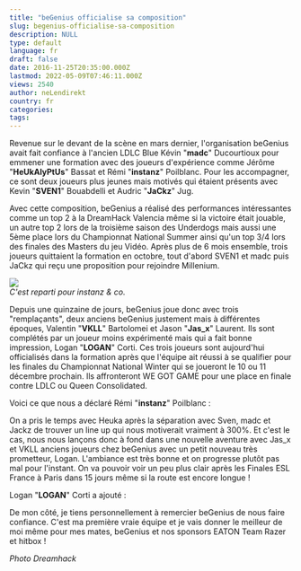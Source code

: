 ```yaml
---
title: "beGenius officialise sa composition"
slug: begenius-officialise-sa-composition
description: NULL
type: default
language: fr
draft: false
date: 2016-11-25T20:35:00.000Z
lastmod: 2022-05-09T07:46:11.000Z
views: 2540
author: neLendirekt
country: fr
categories:
tags:
---
```

Revenue sur le devant de la scène en mars dernier, l'organisation beGenius avait fait confiance à l'ancien LDLC Blue Kévin "**madc**" Ducourtioux pour emmener une formation avec des joueurs d'expérience comme Jérôme "**HeUkAlyPtUs**" Bassat et Rémi "**instanz**" Poilblanc. Pour les accompagner, ce sont deux joueurs plus jeunes mais motivés qui étaient présents avec Kevin "**SVEN1**" Bouabdelli et Audric "**JaCkz**" Jug.

Avec cette composition, beGenius a réalisé des performances intéressantes comme un top 2 à la DreamHack Valencia même si la victoire était jouable, un autre top 2 lors de la troisième saison des Underdogs mais aussi une 5ème place lors du Championnat National Summer ainsi qu'un top 3/4 lors des finales des Masters du jeu Vidéo. Après plus de 6 mois ensemble, trois joueurs quittaient la formation en octobre, tout d'abord SVEN1 et madc puis JaCkz qui reçu une proposition pour rejoindre Millenium.

![](/storage/images/58389f683666f_instanzdhjpg)  
_C'est reparti pour instanz & co._

Depuis une quinzaine de jours, beGenius joue donc avec trois "remplaçants", deux anciens beGenius justement mais à différentes époques, Valentin "**VKLL**" Bartolomei et Jason "**Jas\_x**" Laurent. Ils sont complétés par un joueur moins expérimenté mais qui a fait bonne impression, Logan "**LOGAN**" Corti. Ces trois joueurs sont aujourd'hui officialisés dans la formation après que l'équipe ait réussi à se qualifier pour les finales du Championnat National Winter qui se joueront le 10 ou 11 décembre prochain. Ils affronteront WE GOT GAME pour une place en finale contre LDLC ou Queen Consolidated.

Voici ce que nous a déclaré Rémi "**instanz**" Poilblanc : 

On a pris le temps avec Heuka après la séparation avec Sven, madc et Jackz de trouver un line up qui nous motiverait vraiment à 300%. Et c'est le cas, nous nous lançons donc à fond dans une nouvelle aventure avec Jas\_x et VKLL anciens joueurs chez beGenius avec un petit nouveau très prometteur, Logan. L'ambiance est très bonne et on progresse plutôt pas mal pour l'instant. On va pouvoir voir un peu plus clair après les Finales ESL France à Paris dans 15 jours même si la route est encore longue ! 

Logan "**LOGAN**" Corti a ajouté : 

De mon côté, je tiens personnellement à remercier beGenius de nous faire confiance. C'est ma première vraie équipe et je vais donner le meilleur de moi même pour mes mates, beGenius et nos sponsors EATON Team Razer et hitbox ! 

_Photo Dreamhack_
